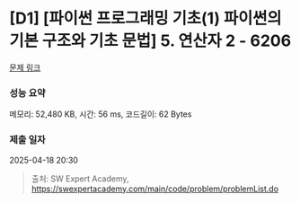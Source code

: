 # [D1] [파이썬 프로그래밍 기초(1) 파이썬의 기본 구조와 기초 문법] 5. 연산자 2 - 6206 

[문제 링크](https://swexpertacademy.com/main/code/problem/problemDetail.do?contestProbId=AWcU6Iua4hQDFAU4) 

### 성능 요약

메모리: 52,480 KB, 시간: 56 ms, 코드길이: 62 Bytes

### 제출 일자

2025-04-18 20:30



> 출처: SW Expert Academy, https://swexpertacademy.com/main/code/problem/problemList.do